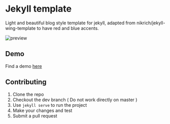 # Jekyll template
Light and beautiful blog style template for jekyll, adapted from nikrich/jekyll-wing-template to have red and blue accents.

![preview](http://i.imgur.com/UzW9sxd.jpg)

## Demo
Find a demo [here](http://edwork.github.io/jekyll-wing-template/#)

## Contributing

1. Clone the repo
2. Checkout the dev branch ( Do not work directly on master )
3. Use ```jekyll serve``` to run the project
4. Make your changes and test
5. Submit a pull request
